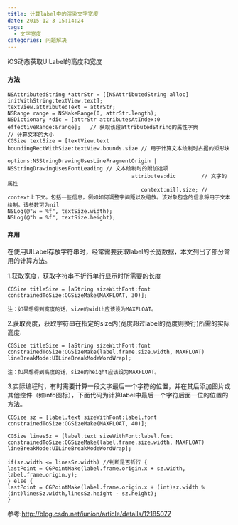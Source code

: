 ```yaml
---
title: 计算label中的渲染文字宽度
date: 2015-12-3 15:14:24
tags:
  - 文字宽度
categories: 问题解决
---
```

iOS动态获取UILabel的高度和宽度
#### 方法
	NSAttributedString *attrStr = [[NSAttributedString alloc] initWithString:textView.text];  
	textView.attributedText = attrStr;  
	NSRange range = NSMakeRange(0, attrStr.length);  
	NSDictionary *dic = [attrStr attributesAtIndex:0 effectiveRange:&range];   // 获取该段attributedString的属性字典  
	// 计算文本的大小  
	CGSize textSize = [textView.text boundingRectWithSize:textView.bounds.size // 用于计算文本绘制时占据的矩形块  
                                              options:NSStringDrawingUsesLineFragmentOrigin | NSStringDrawingUsesFontLeading // 文本绘制时的附加选项  
                                           attributes:dic        // 文字的属性  
                                              context:nil].size; // context上下文。包括一些信息，例如如何调整字间距以及缩放。该对象包含的信息将用于文本绘制。该参数可为nil  
	NSLog(@"w = %f", textSize.width);  
	NSLog(@"h = %f", textSize.height); 

#### 弃用
在使用UILabel存放字符串时，经常需要获取label的长宽数据，本文列出了部分常用的计算方法。

1.获取宽度，获取字符串不折行单行显示时所需要的长度 

	CGSize titleSize = [aString sizeWithFont:font constrainedToSize:CGSizeMake(MAXFLOAT, 30)];

	注：如果想得到宽度的话，size的width应该设为MAXFLOAT。


2.获取高度，获取字符串在指定的size内(宽度超过label的宽度则换行)所需的实际高度.

	CGSize titleSize = [aString sizeWithFont:font constrainedToSize:CGSizeMake(label.frame.size.width, MAXFLOAT) lineBreakMode:UILineBreakModeWordWrap];

	注：如果想得到高度的话，size的height应该设为MAXFLOAT。


3.实际编程时，有时需要计算一段文字最后一个字符的位置，并在其后添加图片或其他控件（如info图标），下面代码为计算label中最后一个字符后面一位的位置的方法。

	CGSize sz = [label.text sizeWithFont:label.font constrainedToSize:CGSizeMake(MAXFLOAT, 40)];

	CGSize linesSz = [label.text sizeWithFont:label.font constrainedToSize:CGSizeMake(label.frame.size.width, MAXFLOAT) lineBreakMode:UILineBreakModeWordWrap];

	if(sz.width <= linesSz.width) //判断是否折行 {
	lastPoint = CGPointMake(label.frame.origin.x + sz.width, label.frame.origin.y);  
	} else {  
	lastPoint = CGPointMake(label.frame.origin.x + (int)sz.width % (int)linesSz.width,linesSz.height - sz.height);  
	}
	
参考:<http://blog.csdn.net/iunion/article/details/12185077> 